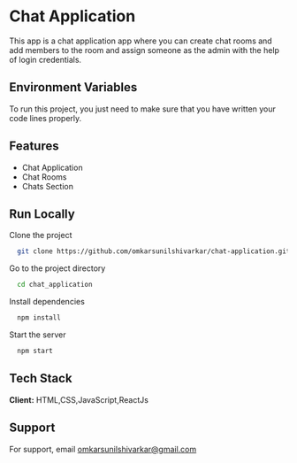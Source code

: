 
# Chat Application

This app is a chat application app where you can create chat rooms and add members to the room and assign someone as the admin with the help of login credentials.

## Environment Variables

To run this project, you just need to make sure that you have written your code lines properly.




## Features

- Chat Application
- Chat Rooms
- Chats Section



## Run Locally

Clone the project

```bash
  git clone https://github.com/omkarsunilshivarkar/chat-application.git
```

Go to the project directory

```bash
  cd chat_application
```

Install dependencies

```bash
  npm install
```

Start the server

```bash
  npm start
```


## Tech Stack

**Client:** HTML,CSS,JavaScript,ReactJs



## Support

For support, email omkarsunilshivarkar@gmail.com

